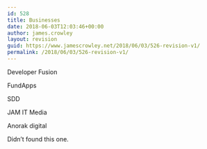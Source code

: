 ```yaml
---
id: 528
title: Businesses
date: 2018-06-03T12:03:46+00:00
author: james.crowley
layout: revision
guid: https://www.jamescrowley.net/2018/06/03/526-revision-v1/
permalink: /2018/06/03/526-revision-v1/
---
```

Developer Fusion

FundApps

SDD

JAM IT Media

Anorak digital

Didn&#8217;t found this one.